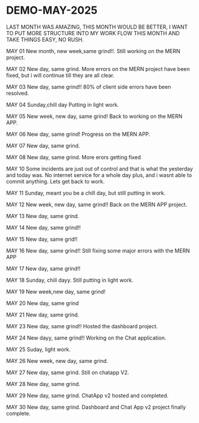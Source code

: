 # DEMO-MAY-2025
LAST MONTH WAS AMAZING, THIS MONTH WOULD BE BETTER, I WANT TO PUT MORE STRUCTURE INTO MY WORK FLOW THIS MONTH AND TAKE THINGS EASY, NO RUSH.

MAY 01
New month, new week,same grind!!.
Still working on the MERN project.

MAY 02
New day, same grind.
More errors on the MERN project have been fixed, but i will continue till they are all clear.

MAY 03
New day, same grind!!
80% of client side errors have been resolved.

MAY 04
Sunday,chill day
Putting in light work.

MAY 05
New week, new day, same grind!
Back to working on the MERN APP.

MAY 06
New day, same grind!
Progress on the MERN APP.

MAY 07
New day, same grind.

MAY 08
New day, same grind.
More erors getting fixed

MAY 10
Some incidents are just out of control and that is what the yesterday and today was.
No internet service for a whole day plus, and i wasnt able to commit anything.
Lets get back to work.

MAY 11
Sunday, meant you be a chill day, but still putting in work.

MAY 12
New week, new day, same grind!!
Back on the MERN APP project.

MAY 13
New day, same grind.

MAY 14
New day, same grind!!

MAY 15
New day, same grid!!

MAY 16
New day, same grind!!
Still fixing some major errors with the MERN APP

MAY 17
New day, same grind!!

MAY 18
Sunday, chill dayy.
Still putting in light work.

MAY 19
New week,new day, same grind!

MAY 20
New day, same grind

MAY 21
New day, same grind.

MAY 23
New day, same grind!!
Hosted the dashboard project.

MAY 24
New dayy, same grind!!
Working on the Chat application.

MAY 25
Suday, light work.

MAY 26
New week, new day, same grind.

MAY 27
New day, same grind.
Still on chatapp V2.

MAY 28
New day, same grind.

MAY 29
New day, same grind.
ChatApp v2 hosted and completed.

MAY 30
New day, same grind.
Dashboard and Chat App v2 project finally complete.

